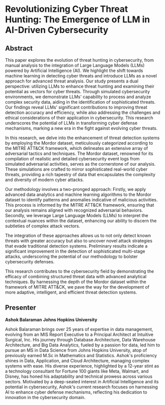 # Revolutionizing Cyber Threat Hunting: The Emergence of LLM in AI-Driven Cybersecurity


## Abstract
This paper explores the evolution of threat hunting in cybersecurity, from manual analysis to the integration of Large Language Models (LLMs) powered by Artificial Intelligence (AI). We highlight the shift towards machine learning in detecting cyber threats and introduce LLMs as a novel approach for advanced threat analysis. Our study presents a dual perspective: utilizing LLMs to enhance threat hunting and examining their potential as vectors for cyber threats. Through simulated cybersecurity environments, we demonstrate LLMs' capability to process and analyze complex security data, aiding in the identification of sophisticated threats. Our findings reveal LLMs' significant contributions to improving threat detection accuracy and efficiency, while also addressing the challenges and ethical considerations of their application in cybersecurity. This research underscores the potential of LLMs in transforming cyber defense mechanisms, marking a new era in the fight against evolving cyber threats.

In this research, we delve into the enhancement of threat detection systems by employing the Mordor dataset, meticulously categorized according to the MITRE ATT&CK framework, which delineates an extensive array of adversarial tactics and techniques. The Mordor dataset, renowned for its compilation of realistic and detailed cybersecurity event logs from simulated adversarial activities, serves as the cornerstone of our analysis. These simulations are crafted to mirror sophisticated real-world cyber threats, providing a rich tapestry of data that encapsulates the complexity and diversity of modern cyber attacks.

Our methodology involves a two-pronged approach: Firstly, we apply advanced data analytics and machine learning algorithms to the Mordor dataset to identify patterns and anomalies indicative of malicious activities. This process is informed by the MITRE ATT&CK framework, ensuring that our analysis remains aligned with recognized adversarial behaviors. Secondly, we leverage Large Language Models (LLMs) to interpret the contextual nuances within the dataset, enhancing our ability to discern the subtleties of complex attack vectors.

The integration of these approaches allows us to not only detect known threats with greater accuracy but also to uncover novel attack strategies that evade traditional detection systems. Preliminary results indicate a significant improvement in the detection of sophisticated multi-stage attacks, underscoring the potential of our methodology to bolster cybersecurity defenses.

This research contributes to the cybersecurity field by demonstrating the efficacy of combining structured threat data with advanced analytical techniques. By harnessing the depth of the Mordor dataset within the framework of MITRE ATT&CK, we pave the way for the development of more adaptive, intelligent, and efficient threat detection systems.


## Presenter
**Ashok Balaraman**
**Johns Hopkins University**

Ashok Balaraman brings over 25 years of expertise in data management, evolving from an MIS Report Executive to a Principal Architect at Intuitive Surgical, Inc. His journey through Database Architecture, Data Warehouse Architecture, and Big Data Analytics, fueled by a passion for data, led him to pursue an MS in Data Science from Johns Hopkins University, atop of previously earned M.Sc in Mathematics and Statistics. 
Ashok's proficiency shines in Data, Application, and Cloud Architecture, managing complex systems with ease. His diverse experience, highlighted by a 12-year stint as a technology consultant for Fortune 100 giants like Meta, Walmart, and Disney, has honed his adaptability and technical prowess across various sectors. Motivated by a deep-seated interest in Artificial Intelligence and its potential in cybersecurity, Ashok's current research focuses on harnessing AI to enhance cyber defense mechanisms, reflecting his dedication to innovation in the cybersecurity domain.

